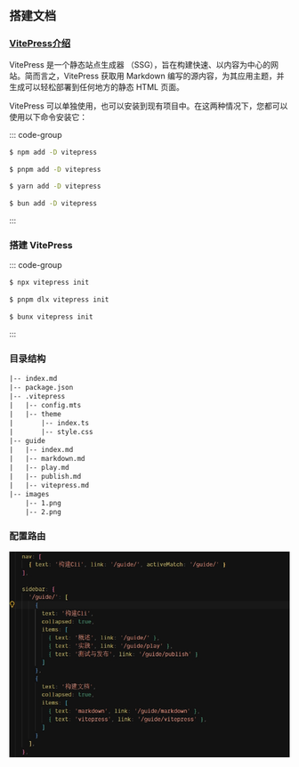 ## 搭建文档

### [VitePress介绍](https://vitepress.dev)

VitePress 是一个静态站点生成器 （SSG），旨在构建快速、以内容为中心的网站。简而言之，VitePress 获取用 Markdown 编写的源内容，为其应用主题，并生成可以轻松部署到任何地方的静态 HTML 页面。

VitePress 可以单独使用，也可以安装到现有项目中。在这两种情况下，您都可以使用以下命令安装它：

::: code-group

```sh [npm]
$ npm add -D vitepress

```

```sh [pnpm]
$ pnpm add -D vitepress
```

```sh [yarn]
$ yarn add -D vitepress

```

```sh [bun]
$ bun add -D vitepress
```

:::

### 搭建 VitePress

::: code-group

```sh [npm]
$ npx vitepress init

```

```sh [pnpm]
$ pnpm dlx vitepress init
```

```sh [bun]
$ bunx vitepress init

```

:::

### 目录结构

```
|-- index.md
|-- package.json
|-- .vitepress
|   |-- config.mts
|   |-- theme
|       |-- index.ts
|       |-- style.css
|-- guide
|   |-- index.md
|   |-- markdown.md
|   |-- play.md
|   |-- publish.md
|   |-- vitepress.md
|-- images 
    |-- 1.png
    |-- 2.png

```
### 配置路由

![路由](../images/3.png)